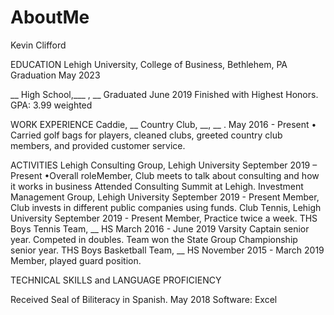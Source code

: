 # AboutMe
Kevin Clifford


EDUCATION
Lehigh University, College of Business, Bethlehem, PA					Graduation May 2023

__ High School,___ , __					 	 		                          Graduated June 2019
Finished with Highest Honors. 						    		              GPA: 3.99 weighted


WORK EXPERIENCE
Caddie, __ Country Club, __, __ . 			     			     May 2016 - Present
•	Carried golf bags for players, cleaned clubs, greeted country club members, and provided customer service.

ACTIVITIES 
Lehigh Consulting Group, Lehigh University				    		     September 2019 – Present
•Overall roleMember, Club meets to talk about consulting and how it works in business 
Attended Consulting Summit at Lehigh. 
Investment Management Group, Lehigh University			     	      September 2019 - Present
Member, Club invests in different public companies using funds. 
Club Tennis, Lehigh University					     	      September 2019 - Present
Member, Practice twice a week.
THS Boys Tennis Team, __ HS						         March 2016 - June 2019
Varsity Captain senior year. Competed in doubles. 
Team won the State Group Championship senior year.
THS Boys Basketball Team, __ HS			            	            November 2015 - March 2019
Member, played guard position.

TECHNICAL SKILLS and LANGUAGE PROFICIENCY
	
Received Seal of Biliteracy in Spanish.					        		        May 2018
	Software: Excel
